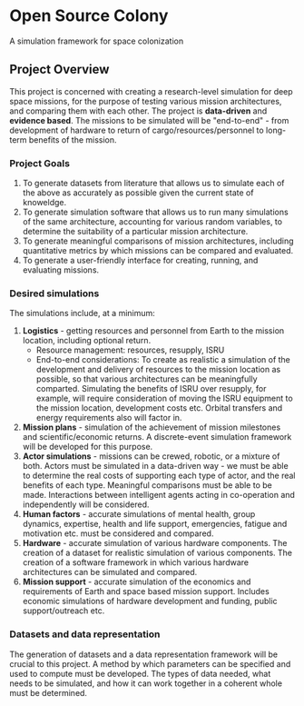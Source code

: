 # Open Source Colony
A simulation framework for space colonization

## Project Overview
This project is concerned with creating a research-level simulation for deep space missions, for the purpose of testing various mission architectures, and comparing them with each other.  The project is **data-driven** and **evidence based**.  The missions to be simulated will be "end-to-end" - from development of hardware to return of cargo/resources/personnel to long-term benefits of the mission.

### Project Goals

1. To generate datasets from literature that allows us to simulate each of the above as accurately as possible given the current state of knoweldge.
2. To generate simulation software that allows us to run many simulations of the same architecture, accounting for various random variables, to determine the suitability of a particular mission architecture.
3. To generate meaningful comparisons of mission architectures, including quantitative metrics by which missions can be compared and evaluated.
4. To generate a user-friendly interface for creating, running, and evaluating missions.

### Desired simulations

The simulations include, at a minimum:

1. **Logistics** - getting resources and personnel from Earth to the mission location, including optional return.
    - Resource management: resources, resupply, ISRU
    - End-to-end considerations: To create as realistic a simulation of the development and delivery of resources to the mission location as possible, so that various architectures can be meaningfully comparted.  Simulating the benefits of ISRU over resupply, for example, will require consideration of moving the ISRU equipment to the mission location, development costs etc.  Orbital transfers and energy requirements also will factor in.
2. **Mission plans** - simulation of the achievement of mission milestones and scientific/economic returns.  A discrete-event simulation framework will be developed for this purpose.
3. **Actor simulations** - missions can be crewed, robotic, or a mixture of both.  Actors must be simulated in a data-driven way - we must be able to determine the real costs of supporting each type of actor, and the real benefits of each type.  Meaningful comparisons must be able to be made.  Interactions between intelligent agents acting in co-operation and independently will be considered.
4. **Human factors** - accurate simulations of mental health, group dynamics, expertise, health and life support, emergencies, fatigue and motivation etc. must be considered and compared.
5. **Hardware** - accurate simulation of various hardware components.  The creation of a dataset for realistic simulation of various components.  The creation of a software framework in which various hardware architectures can be simulated and compared.
6. **Mission support** - accurate simulation of the economics and requirements of Earth and space based mission support.  Includes economic simulations of hardware development and funding, public support/outreach etc.

### Datasets and data representation

The generation of datasets and a data representation framework will be crucial to this project.  A method by which parameters can be specified and used to compute must be developed.  The types of data needed, what needs to be simulated, and how it can work together in a coherent whole must be determined.
